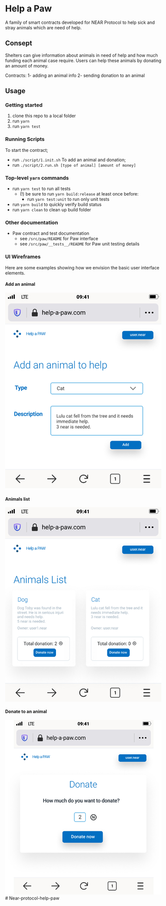 # Help a Paw
A family of smart contracts developed for NEAR Protocol to help sick and stray animals which are need of help.

## Consept
Shelters can give information about animals in need of help and how much funding each animal case require. Users can help these animals by donating an amount of money.

Contracts:
1- adding an animal info
2- sending donation to an animal

## Usage

### Getting started

1. clone this repo to a local folder
2. run `yarn`
3. run `yarn test`

### Running Scripts

To start the contract;
  - run `./script/1.init.sh`
To add an animal and donation;
  - run `./script/2.run.sh [type of animal] [amount of money]`

### Top-level `yarn` commands

- run `yarn test` to run all tests
  - (!) be sure to run `yarn build:release` at least once before:
    - run `yarn test:unit` to run only unit tests
- run `yarn build` to quickly verify build status
- run `yarn clean` to clean up build folder

### Other documentation

- Paw contract and test documentation
  - see `/src/paw/README` for Paw interface
  - see `/src/paw/__tests__/README` for Paw unit testing details

### UI Wireframes

 Here are some examples showing how we envision the basic user interface elements.

#### Add an animal

<img src="./wireframes/img1.jpg" alt="img1"/>

#### Animals list

<img src="./wireframes/img2.jpg" alt="img2"/>

#### Donate to an animal

<img src="./wireframes/img3.jpg" alt="img3"/># Near-protocol-help-paw
